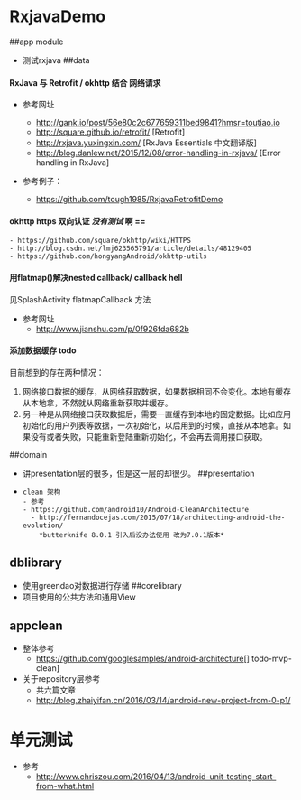 # RxjavaDemo 
##app  module
- 测试rxjava
##data 
#### RxJava 与 Retrofit / okhttp 结合 网络请求 
- 参考网址
  - http://gank.io/post/56e80c2c677659311bed9841?hmsr=toutiao.io 
  - http://square.github.io/retrofit/ [Retrofit]
  - http://rxjava.yuxingxin.com/ [RxJava Essentials 中文翻译版]
  - http://blog.danlew.net/2015/12/08/error-handling-in-rxjava/ [Error handling in RxJava]

- 参考例子：
  - https://github.com/tough1985/RxjavaRetrofitDemo
#### okhttp https 双向认证 *没有测试* 啊 ==
    - https://github.com/square/okhttp/wiki/HTTPS
    - http://blog.csdn.net/lmj623565791/article/details/48129405
    - https://github.com/hongyangAndroid/okhttp-utils
#### 用flatmap()解决nested callback/ callback hell
见SplashActivity flatmapCallback 方法
- 参考网址
  - http://www.jianshu.com/p/0f926fda682b
#### 添加数据缓存 todo
目前想到的存在两种情况：
 1. 网络接口数据的缓存，从网络获取数据，如果数据相同不会变化。本地有缓存从本地拿，不然就从网络重新获取并缓存。
 2. 另一种是从网络接口获取数据后，需要一直缓存到本地的固定数据。比如应用初始化的用户列表等数据，一次初始化，以后用到的时候，直接从本地拿。如果没有或者失败，只能重新登陆重新初始化，不会再去调用接口获取。

##domain
- 讲presentation层的很多，但是这一层的却很少。
##presentation 
-     clean 架构
      - 参考
      - https://github.com/android10/Android-CleanArchitecture
        - http://fernandocejas.com/2015/07/18/architecting-android-the-evolution/
          *butterknife 8.0.1 引入后没办法使用 改为7.0.1版本*
## dblibrary 
- 使用greendao对数据进行存储
##corelibrary
- 项目使用的公共方法和通用View
## appclean 
- 整体参考
  - https://github.com/googlesamples/android-architecture[] todo-mvp-clean]
- 关于repository层参考
  - 共六篇文章 
  - http://blog.zhaiyifan.cn/2016/03/14/android-new-project-from-0-p1/

# 单元测试
- 参考
  - http://www.chriszou.com/2016/04/13/android-unit-testing-start-from-what.html

